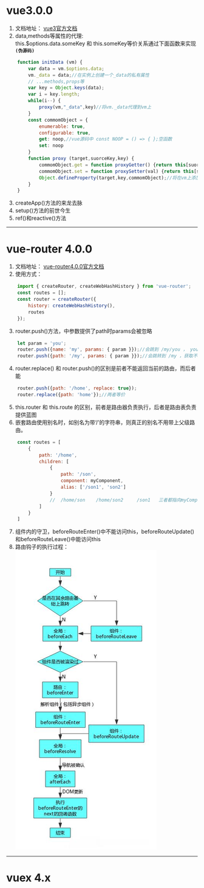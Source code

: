 # vue3.0.0 #
1. 文档地址： [vue3官方文档](https://v3.cn.vuejs.org/guide/introduction.html)
2. data,methods等属性的代理:  
this.$options.data.someKey 和 this.someKey等价关系通过下面函数来实现 **`(伪源码) `** 
```js
    function initData (vm) {
        var data = vm.$options.data;
        vm._data = data;//在实例上创建一个_data的私有属性
        // ...methods,props等
        var key = Object.keys(data);
        var i = key.length;
        while(i--) {
            proxy(vm,"_data",key)//将vm._data代理到vm上
        }
        const commomObject = {
            enumerable: true,
            configurable: true,
            get: noop,//vue源码中 const NOOP = () => { };空函数
            set: noop
        }
        function proxy (target,suorceKey,key) {
            commomObject.get = function proxyGetter() {return this[suorceKey][key];}
            commomObject.set = function proxySetter(val) {return this[suorceKey][key] = val};
            Object.defineProperty(target,key,commomObject);//将在vm上添加key属性，值为commomObject的值，并添加get，set方法
        }
    }
```
3. createApp()方法的来龙去脉
4. setup()方法的前世今生
5. ref()和reactive()方法
---


# vue-router 4.0.0 #
1. 文档地址： [vue-router4.0.0官方文档](https://next.router.vuejs.org/zh/guide/)
2. 使用方式： 
```js
    import { createRouter, createWebHashHistory } from 'vue-router';
    const routes = [];
    const router = createRouter({
        history: createWebHashHistory(),
        routes
    });
```
3. router.push()方法，中参数提供了path时params会被忽略
```js
    let param = 'you';
    router.push({name: 'my', params: { param }});//会跳到 /my/you ， you为参数
    router.push({path: '/my', params: { param }});//会跳转到 /my ，获取不到参数
```
4. router.replace() 和 router.push()的区别是前者不能返回当前的路由，而后者能
```js
    router.push({path: '/home', replace: true});
    router.replace({path: 'home'});//两者等价
```
5. this.router 和 this.route 的区别，前者是路由器负责执行，后者是路由表负责提供蓝图
6. 嵌套路由使用别名时，如别名为带‘/’的字符串，则真正的别名不用带上父级路由。
```js
    const routes = [
        {
            path: '/home',
            children: [
                {
                    path: '/son',
                    component: myComponent,
                    alias: ['/son1', 'son2']
                }
                //  /home/son    /home/son2     /son1   三者都指向myComponent组件
            ]
        }
    ]
```
7. 组件内的守卫，beforeRouteEnter()中不能访问this，beforeRouteUpdate()和beforeRouteLeave()中能访问this
8. 路由钩子的执行过程：   
   <img src="./路由过程.png">
---


# vuex 4.x #
